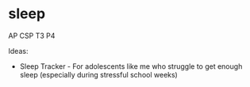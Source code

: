 # sleep
AP CSP T3 P4

Ideas:
* Sleep Tracker - For adolescents like me who struggle to get enough sleep (especially during stressful school weeks)
